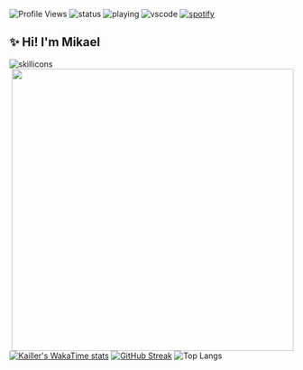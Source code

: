 
![Profile Views](https://komarev.com/ghpvc/?username=kaillr)
![status](https://api.statusbadges.me/badge/status/307946781373759488?simple=true)
![playing](https://api.statusbadges.me/badge/playing/307946781373759488)
![vscode](https://api.statusbadges.me/badge/vscode/307946781373759488)
[![spotify](https://api.statusbadges.me/badge/spotify/307946781373759488)](https://api.statusbadges.me/openspotify/307946781373759488)

## ✨ Hi! I'm Mikael

<picture>
    <source media="(prefers-color-scheme: dark)" srcset="https://skillicons.dev/icons?i=nodejs%2Cjs%2Chtml%2Ccss%2Cmd%2Cmysql%2Cgit%2Cgithub%2Cgithubactions%2Cnginx%2Ccloudflare%2Cpy%2Craspberrypi%2Clinux%2Cvscode%2Cfigma%2Cps%2Cai%2Cpr%2Cae%2Cxd&perline=15&theme=dark">
    <source media="(prefers-color-scheme: light)" srcset="https://skillicons.dev/icons?i=nodejs%2Cjs%2Chtml%2Ccss%2Cmd%2Cmysql%2Cgit%2Cgithub%2Cgithubactions%2Cnginx%2Ccloudflare%2Cpy%2Craspberrypi%2Clinux%2Cvscode%2Cfigma%2Cps%2Cai%2Cpr%2Cae%2Cxd&perline=15&theme=light">
    <img alt="skillicons">
</picture>
<img align="right" width="500px" src="https://github.com/user-attachments/assets/2e4c593f-5dee-4584-b04e-95c886dda9ce">

[![Kailler's WakaTime stats](https://github-readme-stats.vercel.app/api/wakatime?username=Kailler&theme=dark)](https://wakatime.com/@Kailler)
[![GitHub Streak](https://streak-stats.demolab.com/?user=kaillr&theme=dark)](https://git.io/streak-stats)
![Top Langs](https://github-readme-stats.vercel.app/api/top-langs/?username=kaillr&layout=compact&theme=dark)
